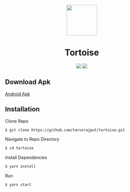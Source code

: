 <p align="center">
  <a>
    <img width="100px" src="screenshots/ic_launcher.png">
  </a>
  <h1 align="center">Tortoise</h1>  
</p>

<p align="center">
  <img src="https://img.shields.io/badge/react-17.0-green.svg" />
  <img src="https://img.shields.io/badge/react--native-0.68-blue.svg" />
</p>

## Download Apk 

[Android Apk](https://expo.dev/artifacts/eas/rSTwfGHuYozpbeiPcxuUsE.apk)

## Installation

Clone Repo

```sh
$ git clone https://github.com/tarunrajput/tortoise.git
```

Navigate to Repo Directory

```sh
$ cd tortoise
```

Install Dependencies

```sh
$ yarn install
```

Run
```
$ yarn start
```